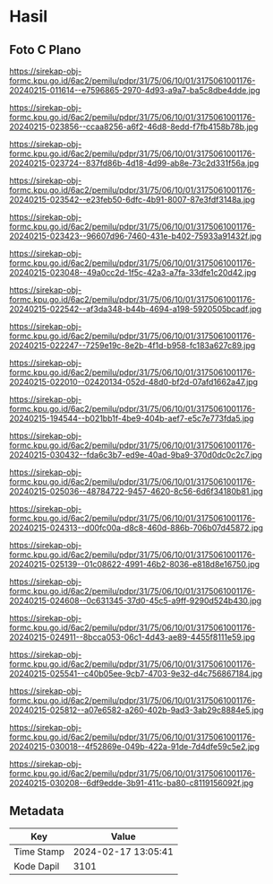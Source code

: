 # Hasil

## Foto C Plano

https://sirekap-obj-formc.kpu.go.id/6ac2/pemilu/pdpr/31/75/06/10/01/3175061001176-20240215-011614--e7596865-2970-4d93-a9a7-ba5c8dbe4dde.jpg

https://sirekap-obj-formc.kpu.go.id/6ac2/pemilu/pdpr/31/75/06/10/01/3175061001176-20240215-023856--ccaa8256-a6f2-46d8-8edd-f7fb4158b78b.jpg

https://sirekap-obj-formc.kpu.go.id/6ac2/pemilu/pdpr/31/75/06/10/01/3175061001176-20240215-023724--837fd86b-4d18-4d99-ab8e-73c2d331f56a.jpg

https://sirekap-obj-formc.kpu.go.id/6ac2/pemilu/pdpr/31/75/06/10/01/3175061001176-20240215-023542--e23feb50-6dfc-4b91-8007-87e3fdf3148a.jpg

https://sirekap-obj-formc.kpu.go.id/6ac2/pemilu/pdpr/31/75/06/10/01/3175061001176-20240215-023423--96607d96-7460-431e-b402-75933a91432f.jpg

https://sirekap-obj-formc.kpu.go.id/6ac2/pemilu/pdpr/31/75/06/10/01/3175061001176-20240215-023048--49a0cc2d-1f5c-42a3-a7fa-33dfe1c20d42.jpg

https://sirekap-obj-formc.kpu.go.id/6ac2/pemilu/pdpr/31/75/06/10/01/3175061001176-20240215-022542--af3da348-b44b-4694-a198-5920505bcadf.jpg

https://sirekap-obj-formc.kpu.go.id/6ac2/pemilu/pdpr/31/75/06/10/01/3175061001176-20240215-022247--7259e19c-8e2b-4f1d-b958-fc183a627c89.jpg

https://sirekap-obj-formc.kpu.go.id/6ac2/pemilu/pdpr/31/75/06/10/01/3175061001176-20240215-022010--02420134-052d-48d0-bf2d-07afd1662a47.jpg

https://sirekap-obj-formc.kpu.go.id/6ac2/pemilu/pdpr/31/75/06/10/01/3175061001176-20240215-194544--b021bb1f-4be9-404b-aef7-e5c7e773fda5.jpg

https://sirekap-obj-formc.kpu.go.id/6ac2/pemilu/pdpr/31/75/06/10/01/3175061001176-20240215-030432--fda6c3b7-ed9e-40ad-9ba9-370d0dc0c2c7.jpg

https://sirekap-obj-formc.kpu.go.id/6ac2/pemilu/pdpr/31/75/06/10/01/3175061001176-20240215-025036--48784722-9457-4620-8c56-6d6f34180b81.jpg

https://sirekap-obj-formc.kpu.go.id/6ac2/pemilu/pdpr/31/75/06/10/01/3175061001176-20240215-024313--d00fc00a-d8c8-460d-886b-706b07d45872.jpg

https://sirekap-obj-formc.kpu.go.id/6ac2/pemilu/pdpr/31/75/06/10/01/3175061001176-20240215-025139--01c08622-4991-46b2-8036-e818d8e16750.jpg

https://sirekap-obj-formc.kpu.go.id/6ac2/pemilu/pdpr/31/75/06/10/01/3175061001176-20240215-024608--0c631345-37d0-45c5-a9ff-9290d524b430.jpg

https://sirekap-obj-formc.kpu.go.id/6ac2/pemilu/pdpr/31/75/06/10/01/3175061001176-20240215-024911--8bcca053-06c1-4d43-ae89-4455f8111e59.jpg

https://sirekap-obj-formc.kpu.go.id/6ac2/pemilu/pdpr/31/75/06/10/01/3175061001176-20240215-025541--c40b05ee-9cb7-4703-9e32-d4c756867184.jpg

https://sirekap-obj-formc.kpu.go.id/6ac2/pemilu/pdpr/31/75/06/10/01/3175061001176-20240215-025812--a07e6582-a260-402b-9ad3-3ab29c8884e5.jpg

https://sirekap-obj-formc.kpu.go.id/6ac2/pemilu/pdpr/31/75/06/10/01/3175061001176-20240215-030018--4f52869e-049b-422a-91de-7d4dfe59c5e2.jpg

https://sirekap-obj-formc.kpu.go.id/6ac2/pemilu/pdpr/31/75/06/10/01/3175061001176-20240215-030208--6df9edde-3b91-411c-ba80-c8119156092f.jpg


## Metadata

| Key        | Value               |
| ---------- | ------------------- |
| Time Stamp | 2024-02-17 13:05:41 |
| Kode Dapil | 3101                |



